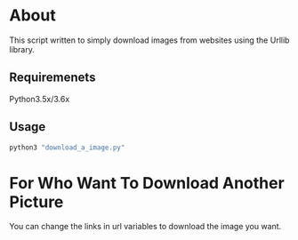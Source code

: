 # About

This script written to simply download images from websites using the Urllib library.
## Requiremenets
Python3.5x/3.6x

## Usage
```python
python3 "download_a_image.py"
```
# For Who Want To Download Another Picture

You can change the links in url variables to download the image you want.

